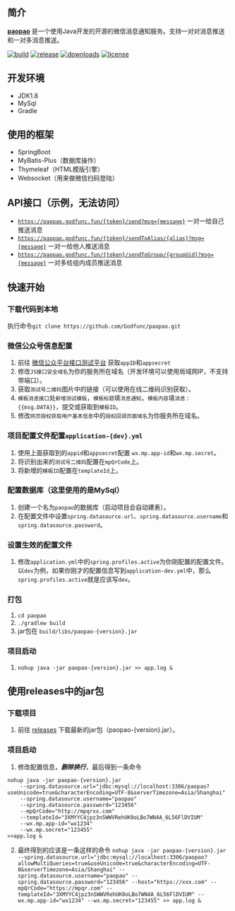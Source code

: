 ## 简介
**[paopao](https://paopao.godfunc.fun:444)** 是一个使用Java开发的开源的微信消息通知服务。支持一对对消息推送和一对多消息推送。

[![build](https://github.com/Godfunc/paopao/workflows/build/badge.svg)](https://github.com/Godfunc/paopao/actions)
[![release](https://img.shields.io/github/release/Godfunc/paopao.svg)](https://github.com/Godfunc/paopao/releases)
[![downloads](https://img.shields.io/github/downloads/Godfunc/paopao/total.svg)](https://github.com/Godfunc/paopao)
[![license](https://img.shields.io/github/license/Godfunc/paopao)](https://github.com/Godfunc/paopao/blob/master/LICENSE)

## 开发环境
* JDK1.8
* MySql
* Gradle

## 使用的框架
* SpringBoot
* MyBatis-Plus（数据库操作）
* Thymeleaf（HTML模版引擎）
* Websocket（用来做微信扫码登陆）

## API接口（示例，无法访问）
* [`https://paopao.godfunc.fun/{token}/send?msg={message}`](https://paopao.godfunc.fun/message) 一对一给自己推送消息
* [`https://paopao.godfunc.fun/{token}/sendToAlias/{alias}?msg={message}`](https://paopao.godfunc.fun/message) 一对一给他人推送消息
* [`https://paopao.godfunc.fun/{token}/sendToGroup/{groupUid}?msg={message}`](https://paopao.godfunc.fun/message) 一对多给组内成员推送消息

## 快速开始
### 下载代码到本地
执行命令`git clone https://github.com/Godfunc/paopao.git`
### 微信公众号信息配置
1. 前往 [微信公众平台接口测试平台](https://mp.weixin.qq.com/debug/cgi-bin/sandboxinfo?action=showinfo&t=sandbox/index) 获取`appID`和`appsecret`
2. 修改`JS接口安全域名`为你的服务所在域名（开发环境可以使用局域网IP，不支持带端口）。
3. 获取`测试号二维码`图片中的链接（可以使用在线二维码识别获取）。 
4. `模板消息接口`处`新增测试模板`，`模板标题`填`消息通知`，`模板内容`填`消息： {{msg.DATA}}`，提交或获取到`模板ID`。
5. 修改`网页授权获取用户基本信息`中的`授权回调页面域名`为你服务所在域名。
### 项目配置文件配置`application-{dev}.yml`
1. 使用上面获取到的`appid`和`appsecret`配置 `wx.mp.app-id`和`wx.mp.secret`。
2. 将识别出来的`测试号二维码`配置在`mpQrCode`上。
3. 将新增的`模板ID`配置在`templateId`上。
### 配置数据库（这里使用的是MySql）
1. 创建一个名为`paopao`的数据库（启动项目会自动建表）。
2. 在配置文件中设置`spring.datasource.url`、`spring.datasource.username`和`spring.datasource.password`。
### 设置生效的配置文件
1. 修改`application.yml`中的`spring.profiles.active`为你刚配置的配置文件。以`dev`为例，如果你刚才的配置信息写到`application-dev.yml`中，那么`spring.profiles.active`就是应该写`dev`。
### 打包
1. `cd paopao`
2. `./gradlew build`
3. jar包在 `build/libs/paopao-{version}.jar`
### 项目启动
1.  `nohup java -jar paopao-{version}.jar >> app.log &`

## 使用releases中的jar包
### 下载项目
1. 前往 [releases](https://github.com/Godfunc/paopao/releases) 下载最新的jar包（paopao-{version}.jar）。
### 项目启动
1. 修改配置信息，***删除换行***，最后得到一条命令
```shell script
nohup java -jar paopao-{version}.jar 
    --spring.datasource.url="jdbc:mysql://localhost:3306/paopao?useUnicode=true&characterEncoding=UTF-8&serverTimezone=Asia/Shanghai" 
    --spring.datasource.username="paopao" 
    --spring.datasource.password="123456" 
    --mpQrCode="http://mpqrxx.com" 
    --templateId="3XMYYC4jpz3nSWWVRehUK0oLBo7WN4A_6L56FlDVIUM" 
    --wx.mp.app-id="wx1234" 
    --wx.mp.secret="123455" 
>>app.log &
```
2. 最终得到的应该是一条这样的命令
`nohup java -jar paopao-{version}.jar --spring.datasource.url="jdbc:mysql://localhost:3306/paopao?allowMultiQueries=true&useUnicode=true&characterEncoding=UTF-8&serverTimezone=Asia/Shanghai" --spring.datasource.username="paopao" --spring.datasource.password="123456" --host="https://xxx.com" --mpQrCode="https://mpqr.com" --templateId="3XMYYC4jpz3nSWWVRehUK0oLBo7WN4A_6L56FlDVIUM" --wx.mp.app-id="wx1234" --wx.mp.secret="123455" >> app.log &`